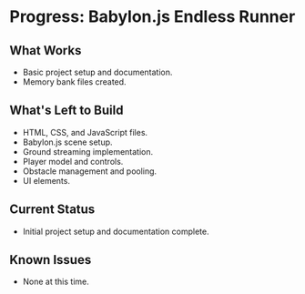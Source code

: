 # Progress: Babylon.js Endless Runner

## What Works
- Basic project setup and documentation.
- Memory bank files created.

## What's Left to Build
- HTML, CSS, and JavaScript files.
- Babylon.js scene setup.
- Ground streaming implementation.
- Player model and controls.
- Obstacle management and pooling.
- UI elements.

## Current Status
- Initial project setup and documentation complete.

## Known Issues
- None at this time.
